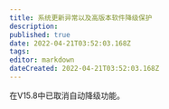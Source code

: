 ```yaml
---
title: 系统更新异常以及高版本软件降级保护
description: 
published: true
date: 2022-04-21T03:52:03.168Z
tags: 
editor: markdown
dateCreated: 2022-04-21T03:52:03.168Z
---
```


在V15.8中已取消自动降级功能。